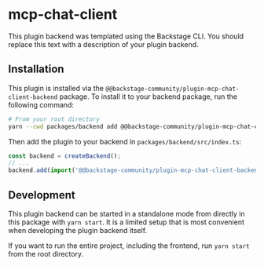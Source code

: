 # mcp-chat-client

This plugin backend was templated using the Backstage CLI. You should replace this text with a description of your plugin backend.

## Installation

This plugin is installed via the `@@backstage-community/plugin-mcp-chat-client-backend` package. To install it to your backend package, run the following command:

```bash
# From your root directory
yarn --cwd packages/backend add @@backstage-community/plugin-mcp-chat-client-backend
```

Then add the plugin to your backend in `packages/backend/src/index.ts`:

```ts
const backend = createBackend();
// ...
backend.add(import('@@backstage-community/plugin-mcp-chat-client-backend'));
```

## Development

This plugin backend can be started in a standalone mode from directly in this
package with `yarn start`. It is a limited setup that is most convenient when
developing the plugin backend itself.

If you want to run the entire project, including the frontend, run `yarn start` from the root directory.
